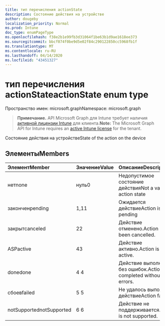 ```yaml
---
title: тип перечисления actionState
description: Состояние действия на устройстве
author: dougeby
localization_priority: Normal
ms.prod: Intune
doc_type: enumPageType
ms.openlocfilehash: f38e2b1e99fb3d31064f1be63b1d9ae1618ee373
ms.sourcegitcommit: bbcf074f0be9d5e02f84c290122850cc5968fb1f
ms.translationtype: MT
ms.contentlocale: ru-RU
ms.lasthandoff: 04/14/2020
ms.locfileid: "43451327"
---
```

# <a name="actionstate-enum-type"></a><span data-ttu-id="73182-103">тип перечисления actionState</span><span class="sxs-lookup"><span data-stu-id="73182-103">actionState enum type</span></span>

<span data-ttu-id="73182-104">Пространство имен: microsoft.graph</span><span class="sxs-lookup"><span data-stu-id="73182-104">Namespace: microsoft.graph</span></span>

> <span data-ttu-id="73182-105">**Примечание.** API Microsoft Graph для Intune требует наличия [активной лицензии Intune](https://go.microsoft.com/fwlink/?linkid=839381) для клиента.</span><span class="sxs-lookup"><span data-stu-id="73182-105">**Note:** The Microsoft Graph API for Intune requires an [active Intune license](https://go.microsoft.com/fwlink/?linkid=839381) for the tenant.</span></span>

<span data-ttu-id="73182-106">Состояние действия на устройстве</span><span class="sxs-lookup"><span data-stu-id="73182-106">State of the action on the device</span></span>

## <a name="members"></a><span data-ttu-id="73182-107">Элементы</span><span class="sxs-lookup"><span data-stu-id="73182-107">Members</span></span>
|<span data-ttu-id="73182-108">Элемент</span><span class="sxs-lookup"><span data-stu-id="73182-108">Member</span></span>|<span data-ttu-id="73182-109">Значение</span><span class="sxs-lookup"><span data-stu-id="73182-109">Value</span></span>|<span data-ttu-id="73182-110">Описание</span><span class="sxs-lookup"><span data-stu-id="73182-110">Description</span></span>|
|:---|:---|:---|
|<span data-ttu-id="73182-111">нет</span><span class="sxs-lookup"><span data-stu-id="73182-111">none</span></span>|<span data-ttu-id="73182-112">нуль</span><span class="sxs-lookup"><span data-stu-id="73182-112">0</span></span>|<span data-ttu-id="73182-113">Недопустимое состояние действия</span><span class="sxs-lookup"><span data-stu-id="73182-113">Not a valid action state</span></span>|
|<span data-ttu-id="73182-114">закончен</span><span class="sxs-lookup"><span data-stu-id="73182-114">pending</span></span>|<span data-ttu-id="73182-115">1,1</span><span class="sxs-lookup"><span data-stu-id="73182-115">1</span></span>|<span data-ttu-id="73182-116">Ожидается действие</span><span class="sxs-lookup"><span data-stu-id="73182-116">Action is pending</span></span>|
|<span data-ttu-id="73182-117">закрыт</span><span class="sxs-lookup"><span data-stu-id="73182-117">canceled</span></span>|<span data-ttu-id="73182-118">2</span><span class="sxs-lookup"><span data-stu-id="73182-118">2</span></span>|<span data-ttu-id="73182-119">Действие отменено.</span><span class="sxs-lookup"><span data-stu-id="73182-119">Action has been cancelled.</span></span>|
|<span data-ttu-id="73182-120">ASP</span><span class="sxs-lookup"><span data-stu-id="73182-120">active</span></span>|<span data-ttu-id="73182-121">4</span><span class="sxs-lookup"><span data-stu-id="73182-121">3</span></span>|<span data-ttu-id="73182-122">Действие активно.</span><span class="sxs-lookup"><span data-stu-id="73182-122">Action is active.</span></span>|
|<span data-ttu-id="73182-123">done</span><span class="sxs-lookup"><span data-stu-id="73182-123">done</span></span>|<span data-ttu-id="73182-124">4 </span><span class="sxs-lookup"><span data-stu-id="73182-124">4</span></span>|<span data-ttu-id="73182-125">Действие выполнено без ошибок.</span><span class="sxs-lookup"><span data-stu-id="73182-125">Action completed without errors.</span></span>|
|<span data-ttu-id="73182-126">сбоев</span><span class="sxs-lookup"><span data-stu-id="73182-126">failed</span></span>|<span data-ttu-id="73182-127">5 </span><span class="sxs-lookup"><span data-stu-id="73182-127">5</span></span>|<span data-ttu-id="73182-128">Не удалось выполнить действие</span><span class="sxs-lookup"><span data-stu-id="73182-128">Action failed</span></span>|
|<span data-ttu-id="73182-129">notSupported</span><span class="sxs-lookup"><span data-stu-id="73182-129">notSupported</span></span>|<span data-ttu-id="73182-130">6 </span><span class="sxs-lookup"><span data-stu-id="73182-130">6</span></span>|<span data-ttu-id="73182-131">Действие не поддерживается.</span><span class="sxs-lookup"><span data-stu-id="73182-131">Action is not supported.</span></span>|








